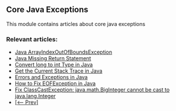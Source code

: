 ## Core Java Exceptions

This module contains articles about core java exceptions

### Relevant articles:
- [Java ArrayIndexOutOfBoundsException](https://www.baeldung.com/java-arrayindexoutofboundsexception)
- [Java Missing Return Statement](https://www.baeldung.com/java-missing-return-statement)
- [Convert long to int Type in Java](https://www.baeldung.com/java-convert-long-to-int)
- [Get the Current Stack Trace in Java](https://www.baeldung.com/java-get-current-stack-trace)
- [Errors and Exceptions in Java](https://www.baeldung.com/java-errors-vs-exceptions)
- [How to Fix EOFException in Java](https://www.baeldung.com/java-fix-eofexception)
- [Fix ClassCastException: java.math.BigInteger cannot be cast to java.lang.Integer](https://www.baeldung.com/java-biginteger-integer-classcastexception)
- [[<-- Prev]](../core-java-exceptions-3)
